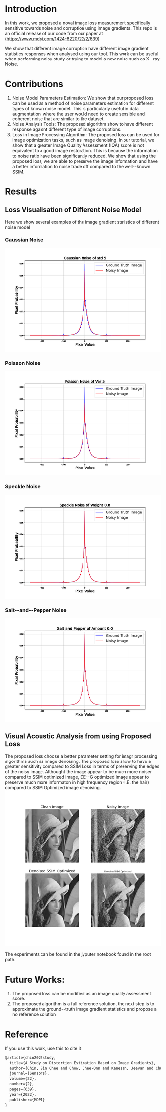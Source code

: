 # Introduction
In this work, we proposed a noval image loss measurement specifically sensitive towards noise and corruption using image gradients. This repo is an official release of our code from our paper at (https://www.mdpi.com/1424-8220/22/2/639)


We show that different image corruption have different image gradient statistics responses when analysed using our tool. This work can be useful when performing noisy study or trying to model a new noise such as X--ray Noise.


# Contributions
1. Noise Model Parameters Estimation: We show that our proposed loss can be used as a method of noise parameters estimation for different types of known noise model. This is particularly useful in data augmentation, where the user would need to create sensible and coherent noise that are similar to the dataset.
2. Noise Analysis Tools: The proposed algorithm show to have different response agaisnt different type of image corruptions.
3. Loss in Image Processing Algorithm: The proposed loss can be used for image optimization tasks, such as image denoising. In our tutorial, we show that a greater Image Quality Assessment (IQA) score is not equivalent to a good image restoration. This is because the information to noise ratio have been significantly reduced. We show that using the proposed loss, we are able to preserve the image information and have a better information to noise trade off compared to the well--known SSIM.

# Results
## Loss Visualisation of Different Noise Model
Here we show several examples of the image gradient statistics of different noise model
### Gaussian Noise
![](gif/wn.gif)
### Poisson Noise
![](gif/poisson.gif)
### Speckle Noise
![](gif/speckle.gif)
### Salt--and--Pepper Noise
![](gif/sap.gif)

## Visual Acoustic Analysis from using Proposed Loss
The proposed loss choose a better parameter setting for imagr processing algorithms such as image denoising. The proposed loss show to have a greater sensitivity compared to SSIM Loss in terms of preserving the edges of the noisy image. Althought the image appear to be much more noiser compared to SSIM optimized image, DE--G optimized image appear to preserve much more informaton in high frequency region (I.E. the hair) compared to SSIM Optimized image denoising.
![](image/result.png)

The experiments can be found in the jyputer notebook found in the root path.


# Future Works:
1. The proposed loss can be modified as an image quality assessment score.
2. The proposed algorithm is a full reference solution, the next step is to approximate the ground--truth image gradient statistics and propose a no reference solution


# Reference


If you use this work, use this to cite it


```tex
@article{chin2022study,
  title={A Study on Distortion Estimation Based on Image Gradients},
  author={Chin, Sin Chee and Chow, Chee-Onn and Kanesan, Jeevan and Chuah, Joon Huang},
  journal={Sensors},
  volume={22},
  number={2},
  pages={639},
  year={2022},
  publisher={MDPI}
}
```


